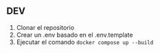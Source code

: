 ## DEV

1. Clonar el repositorio
2. Crear un .env basado en el .env.template
3. Ejecutar el comando `docker compose up --build`
